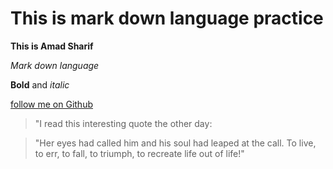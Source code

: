 <!--header-->

# This is mark down language practice
<!--to bold the text-->
**This is Amad Sharif**

<!--To italize the text-->

_Mark down language_

<!--to bold and italize the text-->
**Bold** and _italic_

<!--Links-->
[follow me on Github](https://github.com/AmadSharif)

<!--block quotes-->
>"I read this interesting quote the other day:

>"Her eyes had called him and his soul had leaped at the call. To live, to err, to fall, to triumph, to recreate life out of life!"

